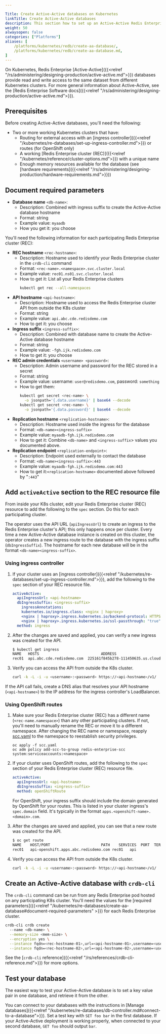 ```yaml
---

Title: Create Active-Active databases on Kubernetes
linkTitle: Create Active-Active databases
description: This section how to set up an Active-Active Redis Enterprise database on Kubernetes using the Redis Enterprise Software operator.  
weight: 50
alwaysopen: false
categories: ["Platforms"]
aliases: [ 
    /platforms/kubernetes/redb/create-aa-database/,
    /platforms/kubernetes/redb/create-aa-database.md,
]
---
```

On Kubernetes, Redis Enterprise [Active-Active]({{<relref "/rs/administering/designing-production/active-active.md">}}) databases provide read and write access to the same dataset from different Kubernetes clusters. For more general information about Active-Active, see the [Redis Enterprise Software docs]({{<relref "/rs/administering/designing-production/active-active.md">}}).

## Prerequisites

Before creating Active-Active databases, you'll need the following:

- Two or more working Kubernetes clusters that have:
  - Routing for external access with an [ingress controller]({{<relref "/kubernetes/re-databases/set-up-ingress-controller.md">}}) or routes (for OpenShift only)
  - A working [Redis Enterprise cluster (REC)]({{<relref "/kubernetes/reference/cluster-options.md">}}) with a unique name
  - Enough memory resources available for the database (see [hardware requirements]({{<relref "/rs/administering/designing-production/hardware-requirements.md">}}))

## Document required parameters

- **Database name** `<db-name>`:
  - Description: Combined with ingress suffix to create the Active-Active database hostname
  - Format: string
  - Example value: `myaadb`
  - How you get it: you choose

You'll need the following information for each participating Redis Enterprise cluster (REC):

- **REC hostname** `<rec-hostname>`:
  - Description: Hostname used to identify your Redis Enterprise cluster in the `crdb-cli` command
  - Format: `<rec-name>.<namespace>.svc.cluster.local`
  - Example value: `rec01.ns01.svc.cluster.local`
  - How to get it: List all your Redis Enterprise clusters
      ```bash
      kubectl get rec --all-namespaces
      ```
- **API hostname** `<api-hostname>`:
  - Description: Hostname used to access the Redis Enterprise cluster API from outside the K8s cluster
  - Format: string
  - Example value: `api.abc.cde.redisdemo.com`
  - How to get it: you choose
- **Ingress suffix** `<ingress-suffix>`:
  - Description: Combined with database name to create the Active-Active database hostname
  - Format: string
  - Example value: `-fgh.ijk.redisdemo.com`
  - How to get it: you choose
- **REC admin credentials** `<username> <password>`:
  - Description: Admin username and password for the REC stored in a secret
  - Format: string
  - Example value: username: `user@redisdemo.com`, password: `something`
  - How to get them:
    ```bash
    kubectl get secret <rec-name> \
      -o jsonpath='{.data.username}' | base64 --decode
    kubectl get secret <rec-name> \
      -o jsonpath='{.data.password}' | base64 --decode
    ```
- **Replication hostname** `<replication-hostname>`:
  - Description: Hostname used inside the ingress for the database
  - Format: `<db-name><ingress-suffix>`
  - Example value: `myaadb-fgh.ijk.redisdemo.com`
  - How to get it: Combine `<db-name>` and `<ingress-suffix`> values you documented above. 
- **Replication endpoint** `<replication-endpoint>`:
  - Description: Endpoint used externally to contact the database
  - Format: `<db-name><ingress-suffix>:443`
  - Example value: `myaadb-fgh.ijk.redisdemo.com:443`
  - How to get it:`<replication-hostname>` documented above followed by "`:443`"

## Add `activeActive` section to the REC resource file

From inside your K8s cluster, edit your Redis Enterprise cluster (REC) resource to add the following to the `spec` section. Do this for each participating cluster.

 The operator uses the API URL (`apiIngressUrl`) to create an ingress to the Redis Enterprise cluster's API; this only happens once per cluster. Every time a new Active-Active database instance is created on this cluster, the operator creates a new ingress route to the database with the ingress suffix (`dbIngressSuffix`). The hostname for each new database will be in the format `<db-name><ingress-suffix>`.

### Using ingress controller

1. If your cluster uses an [ingress controller]({{<relref "/kubernetes/re-databases/set-up-ingress-controller.md">}}), add the following to the `spec` section of your REC resource file.

    ```yaml
    activeActive:
      apiIngressUrl: <api-hostname>
      dbIngressSuffix: <ingress-suffix>
        ingressAnnotations:
        kubernetes.io/ingress.class: <nginx | haproxy>
        <nginx | haproxy>.ingress.kubernetes.io/backend-protocol: HTTPS
        <nginx | haproxy>.ingress.kubernetes.io/ssl-passthrough: "true"  
      method: ingress
    ```

1. After the changes are saved and applied, you can verify a new ingress was created for the API.

    ```bash
    $ kubectl get ingress
    NAME   HOSTS                            ADDRESS                                 PORTS   AGE
    rec01  api.abc.cde.redisdemo.com  225161f845b278-111450635.us.cloud.com   80      24h
    ```

1. Verify you can access the API from outside the K8s cluster.

    ```bash
   curl -k -L -i -u <username>:<password> https://<api-hostname>/v1/
    ```

  If the API call fails, create a DNS alias that resolves your API hostname (`<api-hostname>`) to the IP address for the ingress controller's LoadBalancer.

### Using OpenShift routes

1. Make sure your Redis Enterprise cluster (REC) has a different name (`<rec-name.namespace>`) than any other participating clusters. If not, you'll need to manually rename the REC or move it to a different namespace. After changing the REC name or namespace, reapply [scc.yaml](https://github.com/RedisLabs/redis-enterprise-k8s-docs/blob/master/openshift/scc.yaml) to the namespace to reestablish security privileges.
    ```
    oc apply -f scc.yaml
    oc adm policy add-scc-to-group redis-enterprise-scc  system:serviceaccounts:<namespace>
    ```

1. If your cluster uses OpenShift routes, add the following to the `spec` section of your Redis Enterprise cluster (REC) resource file.

      ```yaml
      activeActive:
        apiIngressUrl: <api-hostname>
        dbIngressSuffix: <ingress-suffix>
        method: openShiftRoute
      ```

    For OpenShift, your ingress suffix should include the domain generated by OpenShift for your routes. This is listed in your cluster ingress's `spec.domain` field. It's typically in the format `apps.<openshift-name>.<domain>.com`.

1. After the changes are saved and applied, you can see that a new route was created for the API.

    ```bash
    $ oc get route
    NAME    HOST/PORT                       PATH    SERVICES  PORT  TERMINATION   WILDCARD
    rec01   api-openshift.apps.abc.redisdemo.com rec01   api             passthrough   None
    ```

1. Verify you can access the API from outside the K8s cluster.

    ```bash
   curl -k -L -i -u <username>:<password> https://<api-hostname>/v1/
    ```

## Create an Active-Active database with `crdb-cli`

The `crdb-cli` command can be run from any Redis Enterprise pod hosted on any participating K8s cluster. You'll need the values for the [required parameters]({{<relref "/kubernetes/re-databases/create-aa-database#document-required-parameters" >}}) for each Redis Enterprise cluster.

```bash
crdb-cli crdb create 
  --name <db-name> \
  --memory-size <mem-size> \
  --encryption yes \
  --instance fqdn=<rec-hostname-01>,url=<api-hostname-01>,username=<username-01>,password=<password-01>,replication_endpoint=<replication-endpoint-01>,replication_tls-sni=<replication-hostname-01> \
  --instance fqdn=<rec-hostname-02>,url=<api-hostname-02>,username=<username-02>,password=<password-02>,replication_endpoint=<replication-endpoint-02>,replication_tls-sni=<replication-hostname-02>
```

See the [`crdb-cli` reference]({{<relref "/rs/references/crdb-cli-reference.md">}}) for more options.

## Test your database

The easiest way to test your Active-Active database is to set a key value pair in one database, and retrieve it from the other. 

You can connect to your databases with the instructions in [Manage databases]({{<relref "/kubernetes/re-databases/db-controller.md#connect-to-a-database">}}). Set a test key with `SET foo bar` in the first database. If your Active-Active deployment is working properly, when connected to your second database, `GET foo` should output `bar`.